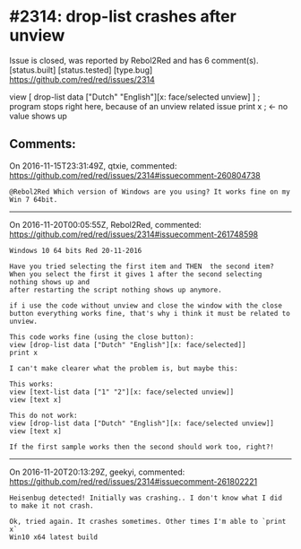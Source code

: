 
#2314: drop-list crashes after unview
================================================================================
Issue is closed, was reported by Rebol2Red and has 6 comment(s).
[status.built] [status.tested] [type.bug]
<https://github.com/red/red/issues/2314>

view [
    drop-list data ["Dutch" "English"][x: face/selected unview]
]
; program stops right here, because of an unview related issue
print x ; <- no value shows up


Comments:
--------------------------------------------------------------------------------

On 2016-11-15T23:31:49Z, qtxie, commented:
<https://github.com/red/red/issues/2314#issuecomment-260804738>

    @Rebol2Red Which version of Windows are you using? It works fine on my Win 7 64bit.

--------------------------------------------------------------------------------

On 2016-11-20T00:05:55Z, Rebol2Red, commented:
<https://github.com/red/red/issues/2314#issuecomment-261748598>

    Windows 10 64 bits Red 20-11-2016
    
    Have you tried selecting the first item and THEN  the second item?
    When you select the first it gives 1 after the second selecting nothing shows up and
    after restarting the script nothing shows up anymore.
    
    if i use the code without unview and close the window with the close button everything works fine, that's why i think it must be related to unview.
    
    This code works fine (using the close button):
    view [drop-list data ["Dutch" "English"][x: face/selected]]
    print x
    
    I can't make clearer what the problem is, but maybe this:
    
    This works:
    view [text-list data ["1" "2"][x: face/selected unview]]
    view [text x]
    
    This do not work:
    view [drop-list data ["Dutch" "English"][x: face/selected unview]]
    view [text x]
    
    If the first sample works then the second should work too, right?!

--------------------------------------------------------------------------------

On 2016-11-20T20:13:29Z, geekyi, commented:
<https://github.com/red/red/issues/2314#issuecomment-261802221>

    Heisenbug detected! Initially was crashing.. I don't know what I did to make it not crash.
    
    Ok, tried again. It crashes sometimes. Other times I'm able to `print x`
    Win10 x64 latest build


